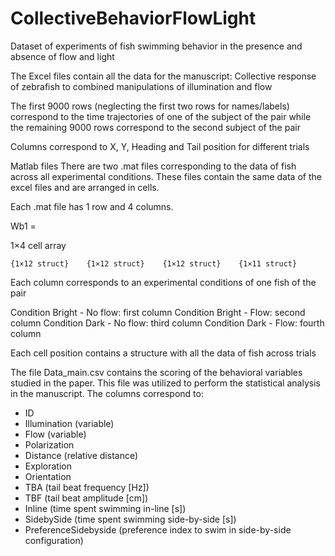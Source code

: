 # CollectiveBehaviorFlowLight
Dataset of experiments of fish swimming behavior in the presence and absence of flow and light

The Excel files contain all the data for the manuscript: Collective response of zebrafish to combined manipulations of illumination and flow

The first 9000 rows (neglecting the first two rows for names/labels) correspond to the time trajectories of one of the subject of the pair while the remaining 9000 rows correspond to the second subject of the pair

Columns correspond to X, Y, Heading and Tail position for different trials


Matlab files
There are two .mat files corresponding to the data of fish across all experimental conditions. These files contain the same data of the excel files and are arranged in cells.

Each .mat file has 1 row and 4 columns.

Wb1 =

  1×4 cell array

    {1×12 struct}    {1×12 struct}    {1×12 struct}    {1×11 struct}

Each column corresponds to an experimental conditions of one fish of the pair

Condition Bright - No flow: first column 
Condition Bright - Flow: second column 
Condition Dark - No flow: third column 
Condition Dark - Flow: fourth column

Each cell position contains a structure with all the data of fish across trials


The file Data_main.csv contains the scoring of the behavioral variables studied in the paper. 
This file was utilized to perform the statistical analysis in the manuscript. The columns correspond to:
- ID
- Illumination (variable)
- Flow (variable)	
- Polarization	
- Distance (relative distance)	
- Exploration	
- Orientation	
- TBA	(tail beat frequency [Hz])
- TBF	(tail beat amplitude [cm])
- Inline (time spent swimming in-line [s])	
- SidebySide (time spent swimming side-by-side [s])	 
- PreferenceSidebyside (preference index to swim in side-by-side configuration)






